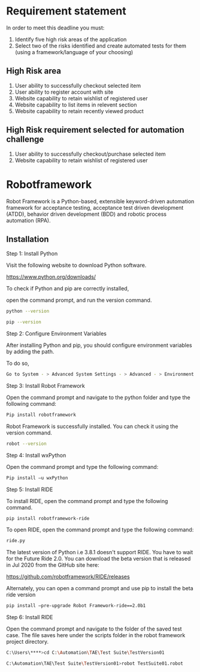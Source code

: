 # Requirement statement

In order to meet this deadline you must:

1. Identify five high risk areas of the application
2. Select two of the risks identified and create automated tests for them (using a framework/language of your choosing)

## High Risk area


1. User ability to successfully checkout selected item
2. User ability to register account with site
3. Website capability to retain wishlist of registered user
4. Website capability to list items in relevent section
5. Website capability to retain recently viewed product

## High Risk requirement selected for automation challenge
1. User ability to successfully checkout/purchase selected item
2. Website capability to retain wishlist of registered user


# Robotframework

Robot Framework is a Python-based, extensible keyword-driven automation framework for acceptance testing, acceptance test driven development (ATDD), behavior driven development (BDD) and robotic process automation (RPA). 

## Installation

Step 1: Install Python

Visit the following website to download Python software.

https://www.python.org/downloads/

To check if Python and pip are correctly installed, 

open the command prompt, and run the version command.
```bash
python --version
```
```bash
pip --version
```
Step 2: Configure Environment Variables

After installing Python and pip, you should configure environment variables by adding the path. 

To do so,
```bash
Go to System - > Advanced System Settings - > Advanced - > Environment Variables
```

Step 3: Install Robot Framework

Open the command prompt and navigate to the python folder and type the following command:
```bash
Pip install robotframework
```
Robot Framework is successfully installed. You can check it using the version command.
```bash
robot --version
```
Step 4: Install wxPython

Open the command prompt and type the following command:
```bash
Pip install –u wxPython
```
Step 5: Install RIDE

To install RIDE, open the command prompt and type the following command.
```bash
pip install robotframework-ride
```
To open RIDE, open the command prompt and type the following command:
```bash
ride.py
```

The latest version of Python i.e 3.8.1 doesn't support RIDE. You have to wait for the Future Ride 2.0. You can download the beta version that is released in Jul 2020 from the GitHub site here:

https://github.com/robotframework/RIDE/releases

Alternately, you can open a command prompt and use pip to install the beta ride version
```bash
pip install –pre-upgrade Robot Framework-ride==2.0b1
```
Step 6: Install RIDE

Open the command prompt and navigate to the folder of the saved test case. The file saves here under the scripts folder in the robot framework project directory.
```bash
C:\Users\****>cd C:\Automation\TAE\Test Suite\TestVersion01

C:\Automation\TAE\Test Suite\TestVersion01>robot TestSuite01.robot
```
